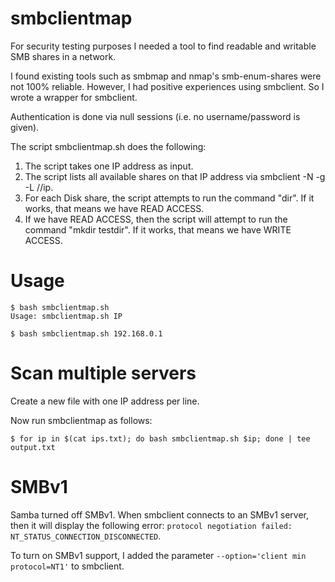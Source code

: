 # smbclientmap

For security testing purposes I needed a tool to find readable and writable SMB shares in a network.

I found existing tools such as smbmap and nmap's smb-enum-shares were not 100% reliable. However, I had positive experiences using smbclient. So I wrote a wrapper for smbclient.

Authentication is done via null sessions (i.e. no username/password is given).

The script smbclientmap.sh does the following:

1. The script takes one IP address as input.
1. The script lists all available shares on that IP address via smbclient -N -g -L //ip.
2. For each Disk share, the script attempts to run the command "dir". If it works, that means we have READ ACCESS.
3. If we have READ ACCESS, then the script will attempt to run the command "mkdir testdir". If it works, that means we have WRITE ACCESS.

# Usage

```
$ bash smbclientmap.sh
Usage: smbclientmap.sh IP

$ bash smbclientmap.sh 192.168.0.1
```

# Scan multiple servers

Create a new file with one IP address per line.

Now run smbclientmap as follows:

```
$ for ip in $(cat ips.txt); do bash smbclientmap.sh $ip; done | tee output.txt
```

# SMBv1

Samba turned off SMBv1. When smbclient connects to an SMBv1 server, then it will display the following error: `protocol negotiation failed: NT_STATUS_CONNECTION_DISCONNECTED`.

To turn on SMBv1 support, I added the parameter `--option='client min protocol=NT1'` to smbclient. 
